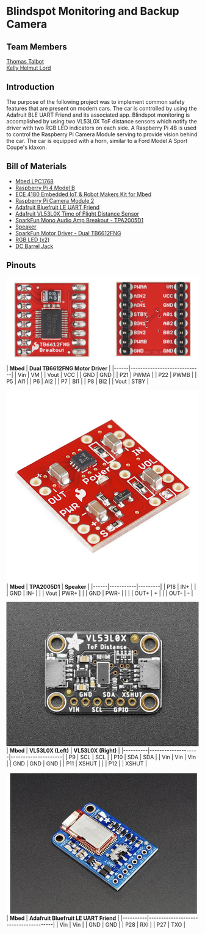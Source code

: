 # Blindspot Monitoring and Backup Camera
## Team Members
[Thomas Talbot](https://github.com/thomas99talbot)  
[Kelly Helmut Lord](https://github.com/hlord2000)
## Introduction
The purpose of the following project was to implement common safety features that are present on modern cars.  The car is controlled by using the Adafruit BLE UART Friend and its associated app.  Blindspot monitoring is accomplished by using two VL53L0X ToF distance sensors which notify the driver with two RGB LED indicators on each side.  A Raspberry Pi 4B is used to control the Raspberry Pi Camera Module serving to provide vision behind the car.  The car is equipped with a horn, similar to a Ford Model A Sport Coupe's klaxon.    
## Bill of Materials
* [Mbed LPC1768](https://os.mbed.com/platforms/mbed-LPC1768/)
* [Raspberry Pi 4 Model B](https://www.raspberrypi.com/products/raspberry-pi-4-model-b/)
* [ECE 4180 Embedded IoT & Robot Makers Kit for Mbed](http://hamblen.ece.gatech.edu/489X/embkit/)
* [Raspberry Pi Camera Module 2](https://www.raspberrypi.com/products/camera-module-v2/)
* [Adafruit Bluefruit LE UART Friend](https://www.adafruit.com/product/2479)
* [Adafruit VL53L0X Time of Flight Distance Sensor](https://www.adafruit.com/product/3317)
* [SparkFun Mono Audio Amp Breakout - TPA2005D1](https://www.sparkfun.com/products/11044)
* [Speaker](https://www.sparkfun.com/products/11089)
* [SparkFun Motor Driver - Dual TB6612FNG](https://www.sparkfun.com/products/14451)
* [RGB LED (x2)](https://www.sparkfun.com/products/16911)
* [DC Barrel Jack](https://www.sparkfun.com/products/119)
## Pinouts
![Motor Driver](https://github.com/thomas99talbot/4180_Remote_Control_Car/blob/mbed_Helmut/images/DualHBridge.png)
| **Mbed** | **Dual TB6612FNG Motor Driver** |
|------|-----------------------------|
| Vin  | VM                          |
| Vout | VCC                         |
| GND  | GND                         |
| P21  | PWMA                        |
| P22  | PWMB                        |
| P5   | AI1                         |
| P6   | AI2                         |
| P7   | BI1                         |
| P8   | BI2                         |
| Vout | STBY                        |

![Audio Amplifier](https://github.com/thomas99talbot/4180_Remote_Control_Car/blob/mbed_Helmut/images/MonoAudioAmp.jpg)
| **Mbed** | **TPA2005D1** | **Speaker** |
|------|-----------|---------|
| P18  | IN+       |         |
| GND  | IN-       |         |
| Vout | PWR+      |         |
| GND  | PWR-      |         |
|      | OUT+      | +       |
|      | OUT-      | -       |

![ToF Sensors](https://github.com/thomas99talbot/4180_Remote_Control_Car/blob/mbed_Helmut/images/ToFSensor.jpg)
| **Mbed** | **VL53L0X (Left)** | **VL53L0X (Right)** |
|----------|--------------------|---------------------|
| P9       | SCL                | SCL                 |
| P10      | SDA                | SDA                 |
| Vin      | Vin                | Vin                 |
| GND      | GND                | GND                 |
| P11      | XSHUT              |                     |
| P12      |                    | XSHUT               |

![Bluetooth Module](https://github.com/thomas99talbot/4180_Remote_Control_Car/blob/mbed_Helmut/Bluefruit.png)
| **Mbed** | **Adafruit Bluefruit LE UART Friend** |
|----------|---------------------------------------|
| Vin      | Vin                                   |
| GND      | GND                                   |
| P28      | RXI                                   |
| P27      | TXO                                   |